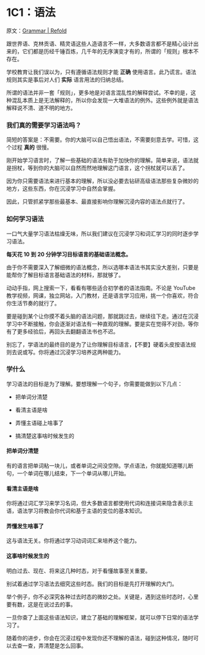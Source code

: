 # 1C1：语法

原文：[Grammar | Refold](https://refold.la/roadmap/stage-1/c/grammar)

跟世界语、克林贡语、精灵语这些人造语言不一样，大多数语言都不是精心设计出来的，它们都是历经千锤百炼，几千年的无序演变才有的，所谓的「规则」根本不存在。

学校教育让我们误以为，只有遵循语法规则才能 **正确** 使用语言。此乃谎言。语法规则其实是事后对人们 **实际** 语言用法的归纳总结。

所谓的语法并非一套「规则」，更多地是对语言混乱性的解释尝试。不幸的是，这种混乱本质上是无法解释的，所以你会发现一大堆语法的例外。这些例外就是语法解释说不清、道不明的地方。

### 我们真的需要学习语法吗？

简短的答案是：不需要。你的大脑可以自己悟出语法，不需要刻意去学。可惜，这个过程 **真的** 很慢。

刚开始学习语言时，了解一些基础的语法有助于加快你的理解。简单来说，语法就是拐杖，等到你的大脑可以自然而然地理解这门语言，这个拐杖就可以丢了。

因为你只需要语法来进行基本的理解，所以没必要去钻研高级语法那些复杂微妙的地方，这些东西，你在沉浸学习中自然会掌握。

因此，只管抓紧学那些最基本、最直接影响你理解沉浸内容的语法点就行了。

### 如何学习语法

一口气大量学习语法枯燥无味，所以我们建议在沉浸学习和词汇学习的同时逐步学习语法。

 **每天花 10 到 20 分钟学习目标语言的基础语法概念。** 

由于你不需要深入了解细微的语法概念，所以选哪本语法书其实没大差别，只要是能帮你了解目标语言基础语法的材料，那就够了。

动动手指，网上搜索一下，看看有哪些适合初学者的语法指南。不论是 YouTube 教学视频，网课，独立网站，入门教材，还是语言学习应用，挑一个你喜欢，符合你生活节奏的就行了。

要是碰到某个让你摸不着头脑的语法问题，那就跳过去，继续往下走。通过在沉浸学习中不断接触，你会逐渐对语法有一种直观的理解。要是实在觉得不对劲，等你有了更多经验后，再回头去翻翻语法书也不迟。

别忘了，学语法的最终目的是为了让你理解目标语言，【不要】硬着头皮按语法规则去说或写。你将通过沉浸学习培养这两种能力。

### 学什么

学习语法的目标是为了理解。要想理解一个句子，你需要能做到以下几点：

- 把单词分清楚

- 看清主语是啥

- 弄懂主语碰上啥事了

- 搞清楚这事啥时候发生的

#### 把单词分清楚

有的语言把单词粘一块儿，或者单词之间没空隙。学点语法，你就能知道哪儿断句，一个单词在哪儿结束，下一个单词从哪儿开始。

#### 看清主语是啥

你将通过词汇学习来学习名词，但大多数语言都使用代词和连接词来隐含表示主语，语法学习将教会你代词和基于主语的变位的基本知识。

#### 弄懂发生啥事了

这与语法无关。你将通过学习动词词汇来培养这个能力。

#### 这事啥时候发生的

明白过去、现在、将来这几种时态，对于看懂故事至关重要。

别试着通过学习语法去细究这些时态。我们的目标是先打开理解的大门。

举个例子，你不必深究各种过去时态的微妙之处。关键是，遇到这些时态时，心里要有数，这是在说过去的事。

一旦你查了上面这些语法知识，建立了基础的理解框架，就可以停下日常的语法学习了。

随着你的进步，你会在沉浸过程中发现你还不理解的语法，碰到这种情况，随时可以去查一查，弄清楚是怎么回事。
